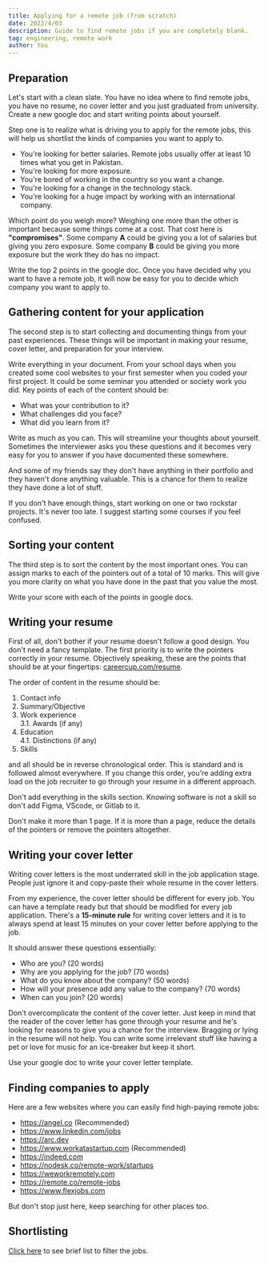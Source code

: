 ```yaml
---
title: Applying for a remote job (from scratch)
date: 2022/4/03
description: Guide to find remote jobs if you are completely blank.
tag: engineering, remote work
author: You
---
```


## Preparation

Let's start with a clean slate. You have no idea where to find remote jobs, you have no resume, no cover letter and you just graduated from university. Create a new google doc and start writing points about yourself.

Step one is to realize what is driving you to apply for the remote jobs, this will help us shortlist the kinds of companies you want to apply to.

- You're looking for better salaries. Remote jobs usually offer at least 10 times what you get in Pakistan.
- You're looking for more exposure.
- You're bored of working in the country so you want a change.
- You're looking for a change in the technology stack.
- You're looking for a huge impact by working with an international company.

Which point do you weigh more? Weighing one more than the other is important because some things come at a cost. That cost here is **"compromises"**. Some company **A** could be giving you a lot of salaries but giving you zero exposure. Some company **B** could be giving you more exposure but the work they do has no impact.

Write the top 2 points in the google doc. Once you have decided why you want to have a remote job, it will now be easy for you to decide which company you want to apply to.

## Gathering content for your application

The second step is to start collecting and documenting things from your past experiences. These things will be important in making your resume, cover letter, and preparation for your interview.

Write everything in your document. From your school days when you created some cool websites to your first semester when you coded your first project. It could be some seminar you attended or society work you did. Key points of each of the content should be:
- What was your contribution to it?
- What challenges did you face?
- What did you learn from it?

Write as much as you can. This will streamline your thoughts about yourself. Sometimes the interviewer asks you these questions and it becomes very easy for you to answer if you have documented these somewhere.

And some of my friends say they don't have anything in their portfolio and they haven't done anything valuable. This is a chance for them to realize they have done a lot of stuff.

If you don't have enough things, start working on one or two rockstar projects. It's never too late. I suggest starting some courses if you feel confused.

## Sorting your content

The third step is to sort the content by the most important ones. You can assign marks to each of the pointers out of a total of 10 marks. This will give you more clarity on what you have done in the past that you value the most.

Write your score with each of the points in google docs.

## Writing your resume

First of all, don't bother if your resume doesn't follow a good design. You don't need a fancy template. The first priority is to write the pointers correctly in your resume. Objectively speaking, these are the points that should be at your fingertips: [careercup.com/resume](https://www.careercup.com/resume).

The order of content in the resume should be:

1. Contact info
2. Summary/Objective
3. Work experience   
3.1. Awards (if any)
4. Education   
4.1. Distinctions (if any)
5. Skills

and all should be in reverse chronological order. This is standard and is followed almost everywhere. If you change this order, you're adding extra load on the job recruiter to go through your resume in a different approach.

Don't add everything in the skills section. Knowing software is not a skill so don't add Figma, VScode, or Gitlab to it.

Don't make it more than 1 page. If it is more than a page, reduce the details of the pointers or remove the pointers altogether.

## Writing your cover letter

Writing cover letters is the most underrated skill in the job application stage. People just ignore it and copy-paste their whole resume in the cover letters. 

From my experience, the cover letter should be different for every job. You can have a template ready but that should be modified for every job application. There's a **15-minute rule** for writing cover letters and it is to always spend at least 15 minutes on your cover letter before applying to the job.

It should answer these questions essentially:

- Who are you? (20 words)
- Why are you applying for the job? (70 words)
- What do you know about the company? (50 words)
- How will your presence add any value to the company? (70 words)
- When can you join? (20 words)

Don't overcomplicate the content of the cover letter. Just keep in mind that the reader of the cover letter has gone through your resume and he's looking for reasons to give you a chance for the interview. Bragging or lying in the resume will not help. You can write some irrelevant stuff like having a pet or love for music for an ice-breaker but keep it short.

Use your google doc to write your cover letter template.

## Finding companies to apply

Here are a few websites where you can easily find high-paying remote jobs:

- https://angel.co (Recommended)
- https://www.linkedin.com/jobs
- https://arc.dev
- https://www.workatastartup.com (Recommended)
- https://indeed.com
- https://nodesk.co/remote-work/startups
- https://weworkremotely.com
- https://remote.co/remote-jobs
- https://www.flexjobs.com

But don't stop just here, keep searching for other places too.

## Shortlisting

[Click here](/posts/shortlisting-remote-companies) to see brief list to filter the jobs. 
